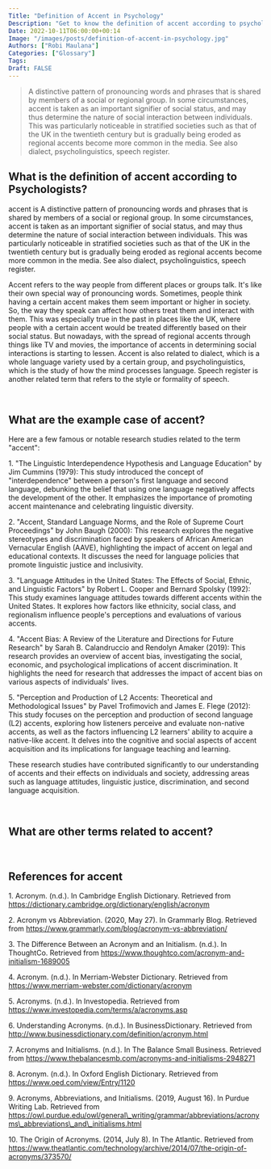 ```yaml
---
Title: "Definition of Accent in Psychology"
Description: "Get to know the definition of accent according to psychologists."
Date: 2022-10-11T06:00:00+00:14
Image: "/images/posts/definition-of-accent-in-psychology.jpg"
Authors: ["Robi Maulana"]
Categories: ["Glossary"]
Tags: 
Draft: FALSE
---
```





> A distinctive pattern of pronouncing words and phrases that is shared by members of a social or regional group. In some circumstances, accent is taken as an important signifier of social status, and may thus determine the nature of social interaction between individuals. This was particularly noticeable in stratified societies such as that of the UK in the twentieth century but is gradually being eroded as regional accents become more common in the media. See also dialect, psycholinguistics, speech register.

## What is the definition of accent according to Psychologists?

accent is A distinctive pattern of pronouncing words and phrases that is shared by members of a social or regional group. In some circumstances, accent is taken as an important signifier of social status, and may thus determine the nature of social interaction between individuals. This was particularly noticeable in stratified societies such as that of the UK in the twentieth century but is gradually being eroded as regional accents become more common in the media. See also dialect, psycholinguistics, speech register.

Accent refers to the way people from different places or groups talk. It's like their own special way of pronouncing words. Sometimes, people think having a certain accent makes them seem important or higher in society. So, the way they speak can affect how others treat them and interact with them. This was especially true in the past in places like the UK, where people with a certain accent would be treated differently based on their social status. But nowadays, with the spread of regional accents through things like TV and movies, the importance of accents in determining social interactions is starting to lessen. Accent is also related to dialect, which is a whole language variety used by a certain group, and psycholinguistics, which is the study of how the mind processes language. Speech register is another related term that refers to the style or formality of speech.

 

## What are the example case of accent?

Here are a few famous or notable research studies related to the term "accent":

1\. "The Linguistic Interdependence Hypothesis and Language Education" by Jim Cummins (1979): This study introduced the concept of "interdependence" between a person's first language and second language, debunking the belief that using one language negatively affects the development of the other. It emphasizes the importance of promoting accent maintenance and celebrating linguistic diversity.

2\. "Accent, Standard Language Norms, and the Role of Supreme Court Proceedings" by John Baugh (2000): This research explores the negative stereotypes and discrimination faced by speakers of African American Vernacular English (AAVE), highlighting the impact of accent on legal and educational contexts. It discusses the need for language policies that promote linguistic justice and inclusivity.

3\. "Language Attitudes in the United States: The Effects of Social, Ethnic, and Linguistic Factors" by Robert L. Cooper and Bernard Spolsky (1992): This study examines language attitudes towards different accents within the United States. It explores how factors like ethnicity, social class, and regionalism influence people's perceptions and evaluations of various accents.

4\. "Accent Bias: A Review of the Literature and Directions for Future Research" by Sarah B. Calandruccio and Rendolyn Amaker (2019): This research provides an overview of accent bias, investigating the social, economic, and psychological implications of accent discrimination. It highlights the need for research that addresses the impact of accent bias on various aspects of individuals' lives.

5\. "Perception and Production of L2 Accents: Theoretical and Methodological Issues" by Pavel Trofimovich and James E. Flege (2012): This study focuses on the perception and production of second language (L2) accents, exploring how listeners perceive and evaluate non-native accents, as well as the factors influencing L2 learners' ability to acquire a native-like accent. It delves into the cognitive and social aspects of accent acquisition and its implications for language teaching and learning.

These research studies have contributed significantly to our understanding of accents and their effects on individuals and society, addressing areas such as language attitudes, linguistic justice, discrimination, and second language acquisition.

 

## What are other terms related to accent?

 

## References for accent

1\. Acronym. (n.d.). In Cambridge English Dictionary. Retrieved from https://dictionary.cambridge.org/dictionary/english/acronym

2\. Acronym vs Abbreviation. (2020, May 27). In Grammarly Blog. Retrieved from https://www.grammarly.com/blog/acronym-vs-abbreviation/

3\. The Difference Between an Acronym and an Initialism. (n.d.). In ThoughtCo. Retrieved from https://www.thoughtco.com/acronym-and-initialism-1689005

4\. Acronym. (n.d.). In Merriam-Webster Dictionary. Retrieved from https://www.merriam-webster.com/dictionary/acronym

5\. Acronyms. (n.d.). In Investopedia. Retrieved from https://www.investopedia.com/terms/a/acronyms.asp

6\. Understanding Acronyms. (n.d.). In BusinessDictionary. Retrieved from http://www.businessdictionary.com/definition/acronym.html

7\. Acronyms and Initialisms. (n.d.). In The Balance Small Business. Retrieved from https://www.thebalancesmb.com/acronyms-and-initialisms-2948271

8\. Acronym. (n.d.). In Oxford English Dictionary. Retrieved from https://www.oed.com/view/Entry/1120

9\. Acronyms, Abbreviations, and Initialisms. (2019, August 16). In Purdue Writing Lab. Retrieved from https://owl.purdue.edu/owl/general\_writing/grammar/abbreviations/acronyms\_abbreviations\_and\_initialisms.html

10\. The Origin of Acronyms. (2014, July 8). In The Atlantic. Retrieved from https://www.theatlantic.com/technology/archive/2014/07/the-origin-of-acronyms/373570/

